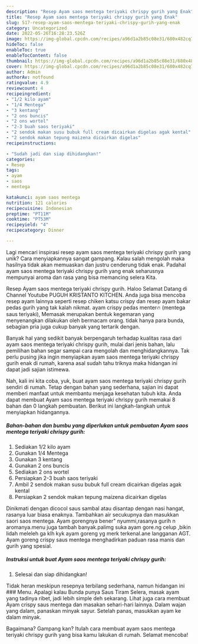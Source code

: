 ```yaml
---
description: "Resep Ayam saos mentega teriyaki chrispy gurih yang Enak"
title: "Resep Ayam saos mentega teriyaki chrispy gurih yang Enak"
slug: 517-resep-ayam-saos-mentega-teriyaki-chrispy-gurih-yang-enak
category: Uncategorized
date: 2022-05-26T16:28:23.526Z
image: https://img-global.cpcdn.com/recipes/a96d1a2b85c08e31/680x482cq70/ayam-saos-mentega-teriyaki-chrispy-gurih-foto-resep-utama.jpg
hideToc: false
enableToc: true
enableTocContent: false
thumbnail: https://img-global.cpcdn.com/recipes/a96d1a2b85c08e31/680x482cq70/ayam-saos-mentega-teriyaki-chrispy-gurih-foto-resep-utama.jpg
cover: https://img-global.cpcdn.com/recipes/a96d1a2b85c08e31/680x482cq70/ayam-saos-mentega-teriyaki-chrispy-gurih-foto-resep-utama.jpg
author: Admin
authorAv: notfound
ratingvalue: 4.9
reviewcount: 4
recipeingredient:
- "1/2 kilo ayam"
- "1/4 Mentega"
- "3 kentang"
- "2 ons buncis"
- "2 ons wortel"
- "2-3 buah saos teriyaki"
- "2 sendok makan susu bubuk full cream dicairkan digelas agak kental"
- "2 sendok makan tepung maizena dicairkan digelas"
recipeinstructions:

- "Sudah jadi dan siap dihidangkan!"
categories:
- Resep
tags:
- ayam
- saos
- mentega

katakunci: ayam saos mentega 
nutrition: 121 calories
recipecuisine: Indonesian
preptime: "PT11M"
cooktime: "PT53M"
recipeyield: "4"
recipecategory: Dinner

---
```





Lagi mencari inspirasi resep ayam saos mentega teriyaki chrispy gurih yang unik? Cara menyiapkannya sangat gampang. Kalau salah mengolah maka hasilnya tidak akan memuaskan dan justru cenderung tidak enak. Padahal ayam saos mentega teriyaki chrispy gurih yang enak seharusnya mempunyai aroma dan rasa yang bisa memancing selera Kita.





Resep Ayam saos mentega teriyaki chrispy gurih. Haloo Selamat Datang di Channel Youtube PUGUH KRISTANTO KITCHEN. Anda juga bisa mencoba resep ayam lainnya seperti resep chiken katsu crispy dan resep ayam bakar pedas gurih yang tak kalah nikmat. ayam crispy pedas menter🔥 (mentega saus teriyaki), Memasak merupakan bentuk kegemaran yang menyenangkan dilakukan oleh bermacam orang. tidak hanya para bunda, sebagian pria juga cukup banyak yang tertarik dengan.

Banyak hal yang sedikit banyak berpengaruh terhadap kualitas rasa dari ayam saos mentega teriyaki chrispy gurih, mulai dari jenis bahan, lalu pemilihan bahan segar sampai cara mengolah dan menghidangkannya. Tak perlu pusing jika ingin menyiapkan ayam saos mentega teriyaki chrispy gurih enak di rumah, karena asal sudah tahu triknya maka hidangan ini dapat jadi sajian istimewa.






Nah, kali ini kita coba, yuk, buat ayam saos mentega teriyaki chrispy gurih sendiri di rumah. Tetap dengan bahan yang sederhana, sajian ini dapat memberi manfaat untuk membantu menjaga kesehatan tubuh kita. Anda dapat membuat Ayam saos mentega teriyaki chrispy gurih memakai 8 bahan dan 0 langkah pembuatan. Berikut ini langkah-langkah untuk menyiapkan hidangannya.

<!--inarticleads1-->

##### Bahan-bahan dan bumbu yang diperlukan untuk pembuatan Ayam saos mentega teriyaki chrispy gurih:

1. Sediakan 1/2 kilo ayam
1. Gunakan 1/4 Mentega
1. Gunakan 3 kentang
1. Gunakan 2 ons buncis
1. Sediakan 2 ons wortel
1. Persiapkan 2-3 buah saos teriyaki
1. Ambil 2 sendok makan susu bubuk full cream dicairkan digelas agak kental
1. Persiapkan 2 sendok makan tepung maizena dicairkan digelas


Dinikmati dengan dicocol saus sambal atau disantap dengan nasi hangat, rasanya luar biasa enaknya. Tambahkan air secukupnya dan masukkan saori saos mentega. Ayam gorengnya bener&#34; nyummi,rasanya gurih n aromanya.menu juga tambah banyak.palimg suka ayam gore.ng celup ,bikin lidah meleleh ga klh kyk ayam goreng yg merk terkenal.ane langganan AGT. Ayam goreng crispy saus mentega menghadirkan paduan rasa manis dan gurih yang spesial. 

<!--inarticleads2-->

##### Instruksi untuk buat Ayam saos mentega teriyaki chrispy gurih:


1. Selesai dan siap dihidangkan!

Tidak heran meskipun resepnya terbilang sederhana, namun hidangan ini ### Menu. Apalagi kalau Bunda punya Saus Tiram Selera, masak ayam yang tadinya ribet, jadi lebih simple deh sekarang. Lihat juga cara membuat Ayam crispy saus mentega dan masakan sehari-hari lainnya. Dalam wajan yang dalam, panaskan minyak sayur. Setelah panas, masukkan ayam ke dalam minyak. 

Bagaimana? Gampang kan? Itulah cara membuat ayam saos mentega teriyaki chrispy gurih yang bisa kamu lakukan di rumah. Selamat mencoba!
